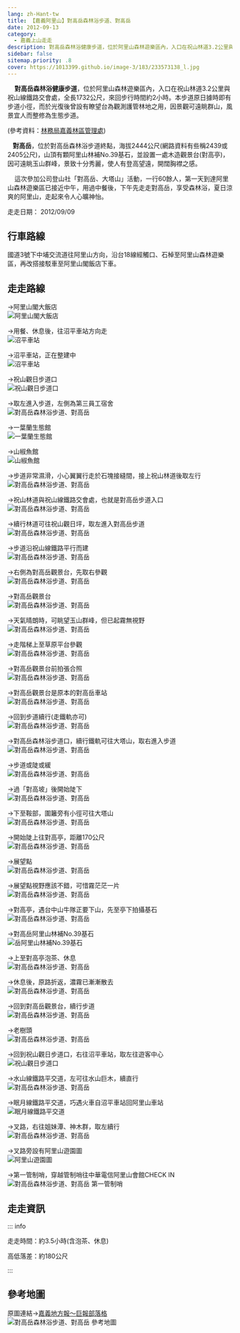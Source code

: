 ```yaml
---
lang: zh-Hant-tw
title: 【嘉義阿里山】對高岳森林浴步道、對高岳
date: 2012-09-13
category: 
  - 嘉義上山走走
description: 對高岳森林浴健康步道，位於阿里山森林遊樂區內，入口在祝山林道3.2公里與祝山線鐵路交會處，全長1732公尺，來回步行時間約2小時。本步道原日據時即有步道小徑，而於光復後曾設有瞭望台為觀測護管林地之用，因景觀可遠眺群山，風景宜人而整修為生態步道。
sidebar: false
sitemap.priority: .8
cover: https://1013399.github.io/image-3/183/233573138_l.jpg
---
```


    **對高岳森林浴健康步道**，位於阿里山森林遊樂區內，入口在祝山林道3.2公里與祝山線鐵路交會處，全長1732公尺，來回步行時間約2小時。本步道原日據時即有步道小徑，而於光復後曾設有瞭望台為觀測護管林地之用，因景觀可遠眺群山，風景宜人而整修為生態步道。

(參考資料：[林務局嘉義林區管理處](http://chiayi.forest.gov.tw/ct.asp?xItem=34699&ctNode=2309&mp=340))  

<!-- more -->

   **對高岳**，位於對高岳森林浴步道終點，海拔2444公尺(網路資料有些稱2439或2405公尺)，山頂有顆阿里山林補No.39基石，並設置一處木造觀景台(對高亭)，因可遠眺玉山群峰，景致十分秀麗，使人有登高望遠，開闊胸襟之感。  

    這次參加公司登山社「對高岳、大塔山」活動，一行60餘人，第一天到達阿里山森林遊樂區已接近中午，用過中餐後，下午先走走對高岳，享受森林浴，夏日涼爽的阿里山，走起來令人心曠神怡。

走走日期： 2012/09/09

## 行車路線 
國道3號下中埔交流道往阿里山方向，沿台18線經觸口、石棹至阿里山森林遊樂區，再改搭接駁車至阿里山閣飯店下車。

## 走走路線
→阿里山閣大飯店  
![阿里山閣大飯店](https://1013399.github.io/image-3/183/233573037_l.jpg)

→用餐、休息後，往沼平車站方向走  
![沼平車站](https://1013399.github.io/image-3/183/233573108_l.jpg)

→沼平車站，正在整建中  
![沼平車站](https://1013399.github.io/image-3/183/233573111_l.jpg)

→祝山觀日步道口  
![祝山觀日步道口](https://1013399.github.io/image-3/183/233573113_l.jpg)

→取左進入步道，左側為第三員工宿舍  
![對高岳森林浴步道、對高岳](https://1013399.github.io/image-3/183/233573115_l.jpg)

→一葉蘭生態館  
![一葉蘭生態館](https://1013399.github.io/image-3/183/233573117_l.jpg)

→山椒魚館  
![山椒魚館](https://1013399.github.io/image-3/183/233573120_l.jpg)

→步道非常濕滑，小心翼翼行走於石塊接縫間，接上祝山林道後取左行  
![對高岳森林浴步道、對高岳](https://1013399.github.io/image-3/183/233573125_l.jpg)

→祝山林道與祝山線鐵路交會處，也就是對高岳步道入口  
![對高岳森林浴步道、對高岳](https://1013399.github.io/image-3/183/233573129_l.jpg)

→續行林道可往祝山觀日坪，取左進入對高岳步道  
![對高岳森林浴步道、對高岳](https://1013399.github.io/image-3/183/233573132_l.jpg)

→步道沿祝山線鐵路平行而建  
![對高岳森林浴步道、對高岳](https://1013399.github.io/image-3/183/233573133_l.jpg)

→右側為對高岳觀景台，先取右參觀  
![對高岳森林浴步道、對高岳](https://1013399.github.io/image-3/183/233573138_l.jpg)

→對高岳觀景台  
![對高岳森林浴步道、對高岳](https://1013399.github.io/image-3/183/233573139_l.jpg)

→天氣晴朗時，可眺望玉山群峰，但已起霧無視野  
![對高岳森林浴步道、對高岳](https://1013399.github.io/image-3/183/233573150_l.jpg)

→走階梯上至草原平台參觀  
![對高岳森林浴步道、對高岳](https://1013399.github.io/image-3/183/233573160_l.jpg)

→對高岳觀景台前拍張合照  
![對高岳森林浴步道、對高岳](https://1013399.github.io/image-3/183/233573156_l.jpg)

→對高岳觀景台是原本的對高岳車站  
![對高岳森林浴步道、對高岳](https://1013399.github.io/image-3/183/233573153_l.jpg)

→回到步道續行(走鐵軌亦可)  
![對高岳森林浴步道、對高岳](https://1013399.github.io/image-3/183/233573166_l.jpg)

→對高岳森林浴步道口，續行鐵軌可往大塔山，取右進入步道  
![對高岳森林浴步道、對高岳](https://1013399.github.io/image-3/183/233573168_l.jpg)

→步道或陡或緩  
![對高岳森林浴步道、對高岳](https://1013399.github.io/image-3/183/233573172_l.jpg)

→過「對高坡」後開始陡下  
![對高岳森林浴步道、對高岳](https://1013399.github.io/image-3/183/233573178_l.jpg)

→下至鞍部，圍籬旁有小徑可往大塔山  
![對高岳森林浴步道、對高岳](https://1013399.github.io/image-3/183/233573179_l.jpg)

→開始陡上往對高亭，距離170公尺  
![對高岳森林浴步道、對高岳](https://1013399.github.io/image-3/183/233573184_l.jpg)

→展望點  
![對高岳森林浴步道、對高岳](https://1013399.github.io/image-3/183/233573185_l.jpg)

→展望點視野應該不錯，可惜霧茫茫一片  
![對高岳森林浴步道、對高岳](https://1013399.github.io/image-3/183/233573188_l.jpg)

→對高亭，遇台中山牛隊正要下山，先至亭下拍攝基石  
![對高岳森林浴步道、對高岳](https://1013399.github.io/image-3/183/233573190_l.jpg)

→對高岳阿里山林補No.39基石  
![岳阿里山林補No.39基石](https://1013399.github.io/image-3/183/233573195_l.jpg)

→上至對高亭泡茶、休息  
![對高岳森林浴步道、對高岳](https://1013399.github.io/image-3/183/233573197_l.jpg)

→休息後，原路折返，濃霧已漸漸散去  
![對高岳森林浴步道、對高岳](https://1013399.github.io/image-3/183/233573200_l.jpg)

→回到對高岳觀景台，續行步道  
![對高岳森林浴步道、對高岳](https://1013399.github.io/image-3/183/233573204_l.jpg)

→老樹頭  
![對高岳森林浴步道、對高岳](https://1013399.github.io/image-3/183/233573208_l.jpg)

→回到祝山觀日步道口，右往沼平車站，取左往遊客中心  
![祝山觀日步道口](https://1013399.github.io/image-3/183/233573211_l.jpg)

→水山線鐵路平交道，左可往水山巨木，續直行  
![對高岳森林浴步道、對高岳](https://1013399.github.io/image-3/183/233573214_l.jpg)

→眠月線鐵路平交道，巧遇火車自沼平車站回阿里山車站  
![眠月線鐵路平交道](https://1013399.github.io/image-3/183/233573220_l.jpg)

→叉路，右往姐妹潭、神木群，取左續行  
![對高岳森林浴步道、對高岳](https://1013399.github.io/image-3/183/233573221_l.jpg)

→叉路旁設有阿里山遊園圖  
![阿里山遊園圖](https://1013399.github.io/image-3/183/233573232_l.jpg)

→第一管制哨，穿越管制哨往中華電信阿里山會館CHECK IN  
![對高岳森林浴步道、對高岳 第一管制哨](https://1013399.github.io/image-3/183/233573240_l.jpg)

## 走走資訊

::: info

走走時間：約3.5小時(含泡茶、休息)

高低落差：約180公尺

:::

## 參考地圖
原圖連結→[嘉義地方報～巨報部落格](http://tw.myblog.yahoo.com/jw!ONwOeuWVEhiQ9QSzsDub9TH9/article?mid=8714)  
![對高岳森林浴步道、對高岳 參考地圖](https://1013399.github.io/image-3/183/233603796_l.jpg)